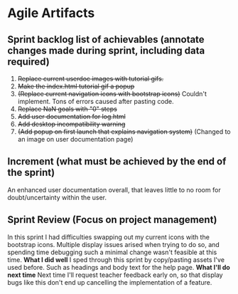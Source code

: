 # Agile Artifacts
## Sprint backlog list of achievables (annotate changes made during sprint, including data required)
1.  ~~Replace current userdoc images with tutorial gifs.~~
2.  ~~Make the index.html tutorial gif a popup~~
3.  ~~(Replace current navigation icons with bootstrap icons)~~ Couldn't implement. Tons of errors caused after pasting code.
4.  ~~Replace NaN goals with "0" steps~~
5.  ~~Add user documentation for log.html~~
6.  ~~Add desktop incompatibility warning~~
7.  ~~(Add popup on first launch that explains navigation system)~~ (Changed to an image on user documentation page)

## Increment (what must be achieved by the end of the sprint)
An enhanced user documentation overall, that leaves little to no room for doubt/uncertainty within the user.
## Sprint Review (Focus on project management)
In this sprint I had difficulties swapping out my current icons with the bootstrap icons. Multiple display issues arised when trying to do so, and spending time debugging such a minimal change wasn't feasible at this time.
**What I did well** 
I sped through this sprint by copy/pasting assets I've used before. Such as headings and body text for the help page.
**What I'll do next time** 
Next time I'll request teacher feedback early on, so that display bugs like this don't end up cancelling the implementation of a feature.




 